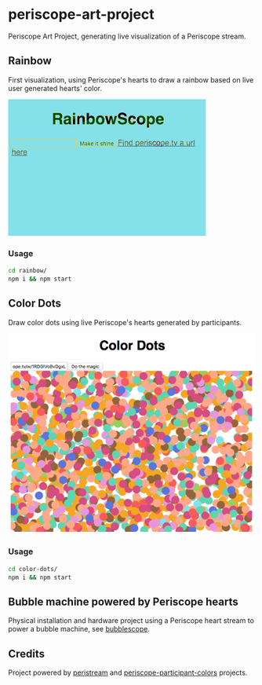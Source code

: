 # periscope-art-project

Periscope Art Project, generating live visualization of a Periscope stream.

## Rainbow

First visualization, using Periscope's hearts to draw a rainbow based on live user generated hearts' color.

![rainbow-screencapture](./rainbow/screencapture.gif)

### Usage

```bash
cd rainbow/
npm i && npm start
```

## Color Dots

Draw color dots using live Periscope's hearts generated by participants.

![color-dots-screenshot](./color-dots/screenshot.png)

### Usage

```bash
cd color-dots/
npm i && npm start
```

## Bubble machine powered by Periscope hearts

Physical installation and hardware project using a Periscope heart stream to power a bubble machine, see [bubblescope](https://github.com/vjo/bubblescope/).

## Credits

Project powered by [peristream](https://github.com/ArnaudRinquin/peristream) and [periscope-participant-colors](https://github.com/vjo/periscope-participant-colors) projects.
